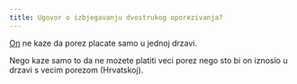 ```yaml
---
title: Ugovor o izbjegavanju dvostrukog oporezivanja?
---
```


[On](https://www.porezna-uprava.hr/bi/Stranice/Dvostruko-oporezivanje.aspx) ne kaze da porez placate samo u jednoj drzavi.

Nego kaze samo to da ne mozete platiti veci porez nego sto bi on iznosio u drzavi s vecim porezom (Hrvatskoj).
